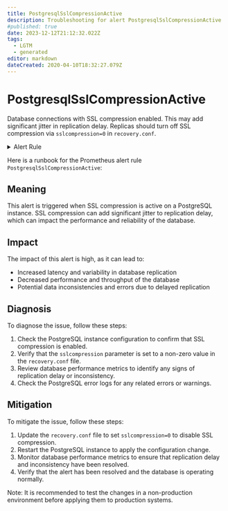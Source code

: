 ```yaml
---
title: PostgresqlSslCompressionActive
description: Troubleshooting for alert PostgresqlSslCompressionActive
#published: true
date: 2023-12-12T21:12:32.022Z
tags: 
  - LGTM
  - generated
editor: markdown
dateCreated: 2020-04-10T18:32:27.079Z
---
```


# PostgresqlSslCompressionActive

Database connections with SSL compression enabled. This may add significant jitter in replication delay. Replicas should turn off SSL compression via `sslcompression=0` in `recovery.conf`.

<details>
  <summary>Alert Rule</summary>

{{% rule "postgresql/postgres-exporter.yml" "PostgresqlSslCompressionActive" %}}

{{% comment %}}

```yaml
alert: PostgresqlSslCompressionActive
expr: sum(pg_stat_ssl_compression) > 0
for: 0m
labels:
    severity: critical
annotations:
    summary: Postgresql SSL compression active (instance {{ $labels.instance }})
    description: |-
        Database connections with SSL compression enabled. This may add significant jitter in replication delay. Replicas should turn off SSL compression via `sslcompression=0` in `recovery.conf`.
          VALUE = {{ $value }}
          LABELS = {{ $labels }}
    runbook: https://github.com/srerun/prometheus-alerts/blob/main/content/runbooks/postgres-exporter/PostgresqlSslCompressionActive.md

```

{{% /comment %}}

</details>


Here is a runbook for the Prometheus alert rule `PostgresqlSslCompressionActive`:

## Meaning

This alert is triggered when SSL compression is active on a PostgreSQL instance. SSL compression can add significant jitter to replication delay, which can impact the performance and reliability of the database.

## Impact

The impact of this alert is high, as it can lead to:

* Increased latency and variability in database replication
* Decreased performance and throughput of the database
* Potential data inconsistencies and errors due to delayed replication

## Diagnosis

To diagnose the issue, follow these steps:

1. Check the PostgreSQL instance configuration to confirm that SSL compression is enabled.
2. Verify that the `sslcompression` parameter is set to a non-zero value in the `recovery.conf` file.
3. Review database performance metrics to identify any signs of replication delay or inconsistency.
4. Check the PostgreSQL error logs for any related errors or warnings.

## Mitigation

To mitigate the issue, follow these steps:

1. Update the `recovery.conf` file to set `sslcompression=0` to disable SSL compression.
2. Restart the PostgreSQL instance to apply the configuration change.
3. Monitor database performance metrics to ensure that replication delay and inconsistency have been resolved.
4. Verify that the alert has been resolved and the database is operating normally.

Note: It is recommended to test the changes in a non-production environment before applying them to production systems.